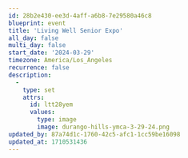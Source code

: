 ```yaml
---
id: 28b2e430-ee3d-4aff-a6b8-7e29580a46c8
blueprint: event
title: 'Living Well Senior Expo'
all_day: false
multi_day: false
start_date: '2024-03-29'
timezone: America/Los_Angeles
recurrence: false
description:
  -
    type: set
    attrs:
      id: ltt28yem
      values:
        type: image
        image: durango-hills-ymca-3-29-24.png
updated_by: 87a74d1c-1760-42c5-afc1-1cc59be16098
updated_at: 1710531436
---
```


